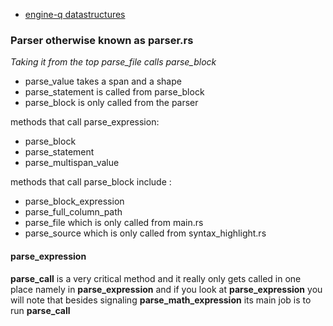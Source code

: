 
* [engine-q datastructures](./enqine-q-ds.md)

### Parser otherwise known as parser.rs

*Taking it from the top parse_file calls parse_block*

* parse_value takes a span and a shape
* parse_statement is called from parse_block
* parse_block is only called from the parser

methods that call parse_expression:   
* parse_block
* parse_statement
* parse_multispan_value

methods that call parse_block include :   
* parse_block_expression
* parse_full_column_path
* parse_file which is only called from main.rs
* parse_source which is only called from syntax_highlight.rs

#### parse_expression

**parse_call** is a very critical method and it really only gets called in one place namely in **parse_expression** and if you look at **parse_expression** you will note that besides signaling **parse_math_expression** its main job is to run **parse_call**
